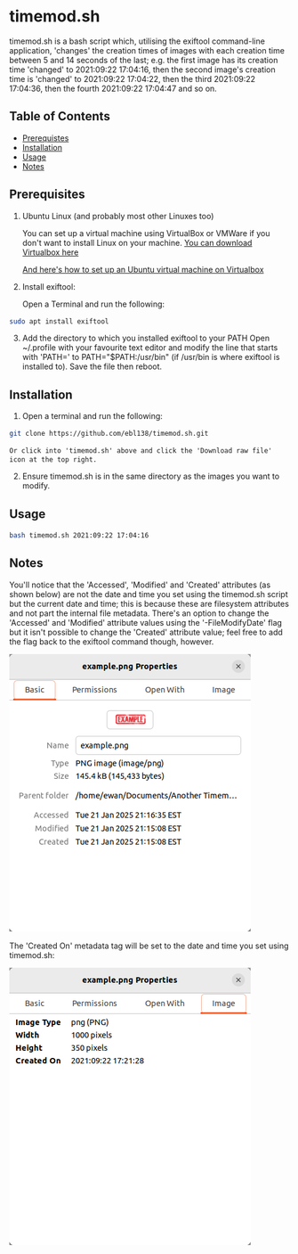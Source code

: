 # timemod.sh

timemod.sh is a bash script which, utilising the exiftool command-line application, 'changes' the creation times of images with each creation time 
between 5 and 14 seconds of the last; e.g. the first image has its creation time 'changed' to 2021:09:22 17:04:16, then the second image's creation time is 'changed' to 2021:09:22 17:04:22, then the third 2021:09:22 17:04:36, then the fourth 2021:09:22 17:04:47 and so on.

## Table of Contents

- [Prerequistes](#prerequisites)
- [Installation](#installation)
- [Usage](#usage)
- [Notes](#notes)

## Prerequisites

1. Ubuntu Linux (and probably most other Linuxes too)

    You can set up a virtual machine using VirtualBox or VMWare if you don't want to install Linux on your machine. <a href="https://www.virtualbox.org/wiki/Downloads" target="_blank">You can download Virtualbox here</a>

    <a href="https://ubuntu.com/tutorials/how-to-run-ubuntu-desktop-on-a-virtual-machine-using-virtualbox#1-overview" target="_blank">And here's how to set up an Ubuntu virtual machine on Virtualbox</a>

2. Install exiftool:

    Open a Terminal and run the following:
```bash
sudo apt install exiftool
```

3. Add the directory to which you installed exiftool to your PATH
    Open ~/.profile with your favourite text editor and modify the line that starts with 'PATH=' to PATH="$PATH:/usr/bin" (if /usr/bin is where exiftool is 
installed to). Save the file then reboot.

## Installation

1. Open a terminal and run the following:
```bash
git clone https://github.com/ebl138/timemod.sh.git
```

    Or click into 'timemod.sh' above and click the 'Download raw file' icon at the top right.

2. Ensure timemod.sh is in the same directory as the images you want to modify.

## Usage

```bash
bash timemod.sh 2021:09:22 17:04:16
```

## Notes

You'll notice that the 'Accessed', 'Modified' and 'Created' attributes (as shown below) are not the date and time you set using the timemod.sh script but the current date and time; this is because these are filesystem attributes and not part the internal file metadata. There's an option to change the 'Accessed' and 'Modified' attribute values using the '-FileModifyDate' flag but it isn't possible to change the 'Created' attribute value; feel free to add the flag back to the exiftool command though, however.

![Filesystem attributes](media/timemod-filesystem-attributes.png)

The 'Created On' metadata tag will be set to the date and time you set using timemod.sh:

![Created On metadata](media/timemod-metadata-createdon.png)